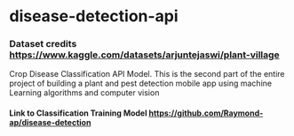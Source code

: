 # disease-detection-api
### Dataset credits https://www.kaggle.com/datasets/arjuntejaswi/plant-village
Crop Disease Classification API Model. This is the second part of the entire project of building a plant and pest detection mobile app using machine Learning algorithms and computer vision
<br/>
#### Link to Classification Training Model https://github.com/Raymond-ap/disease-detection
